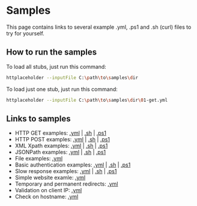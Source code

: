 # Samples

This page contains links to several example .yml, .ps1 and .sh (curl) files to try for yourself.

## How to run the samples

To load all stubs, just run this command:

```bash
httplaceholder --inputFile C:\path\to\samples\dir
```

To load just one stub, just run this command:

```bash
httplaceholder --inputFile C:\path\to\samples\dir\01-get.yml
```

## Links to samples

* HTTP GET examples: [.yml](samples/01-get.yml) | [.sh](samples/01-get.sh) | [.ps1](samples/01-get.ps1)
* HTTP POST examples: [.yml](samples/02-post.yml) | [.sh](samples/02-post.sh) | [.ps1](samples/02-post.ps1)
* XML Xpath examples: [.yml](samples/03-xml.yml) | [.sh](samples/03-xml.sh) | [.ps1](samples/03-xml.ps1)
* JSONPath examples: [.yml](samples/04-json.yml) | [.sh](samples/04-json.sh) | [.ps1](samples/04-json.ps1)
* File examples: [.yml](samples/05-base64-file.yml)
* Basic authentication examples: [.yml](samples/06-basic-auth.yml) | [.sh](samples/06-basic-auth.sh) | [.ps1](samples/06-basic-auth.ps1)
* Slow response examples: [.yml](samples/07-slow-response.yml) | [.sh](samples/07-slow-response.sh) | [.ps1](samples/07-slow-response.ps1)
* Simple website examle: [.yml](samples/simple-site.yml)
* Temporary and permanent redirects: [.yml](samples/08-redirect.yml)
* Validation on client IP: [.yml](samples/09-client-ip.yml)
* Check on hostname: [.yml](samples/10-hostname.yml)